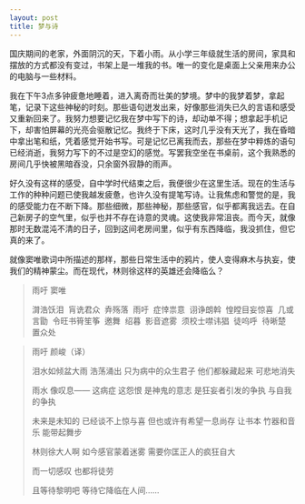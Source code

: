 ```yaml
---
layout: post
title: 梦与诗
---
```


国庆期间的老家，外面阴沉的天，下着小雨。从小学三年级就生活的房间，家具和摆放的方式都没有变过，书架上是一堆我的书。唯一的变化是桌面上父亲用来办公的电脑与一些材料。

我在下午3点多钟疲惫地睡着，进入离奇而壮美的梦境。梦中的我梦着梦，拿起笔，记录下这些神秘的时刻。那些语句迸发出来，好像那些消失已久的言语和感受又重新回来了。我努力想要记忆我在梦中写下的诗，却动单不得；想拿起手机记下，却害怕屏幕的光亮会驱散记忆。我终于下床，这时几乎没有天光了，我在昏暗中拿出笔和纸，凭着感觉开始书写。可是记忆已离我而去，那些在梦中粹炼的语句已经消逝，我努力写下的不过是空幻的感觉。写罢我空坐在书桌前，这个我熟悉的房间几乎快被黑暗吞没，只余窗外寂静的雨声。

好久没有这样的感受，自中学时代结束之后，我便很少在这里生活。现在的生活与工作的种种问题已使我越发疲惫，也许久没有提笔写诗。让我焦虑和警觉的是，我的感受能力在不断下降。那些细微，那些神秘，那些感官，似乎都离我远去。在自己新房子的空气里，似乎也并不存在诗意的灵魂。这使我非常沮丧。而今天，就像那时无数混沌不清的日子，回到这间老房间里，似乎有东西降临，我没抓住，但它真的来了。

就像窦唯歌词中所描述的那样，那些日常生活中的鸦片，使人变得麻木与执妄，使我们的精神蒙尘。而在现代，林则徐这样的英雄还会降临么？

> 雨吁 窦唯
>
>潸浩饫泪 
>肓诜君众 
>弆殇落 
>雨吁 
>症悻祟意 
>诩诤朗斡 
>惶瞠目妄惊喜 
>几或言勖 
>令旺书筲笙筝 
>邀舞 
>绍暮 
>影音遮雾 
>须校士噤讳猖 
>徒呜呼 
>待晰楚 
>置众处 

> 雨吁 颜峻（译）
>
>泪水如倾盆大雨 浩荡涌出
>只为病中的众生君子
>他们都躲藏起来 可悲地消失
>
>雨水 像叹息——
>这病症 这怨恨 是神鬼的意志
>是狂妄者引发的争执 与自我的争执
>
>未来是未知的 已经谈不上惊与喜
>但也或许有希望一息尚存
>让书本 竹器和音乐
>能带起舞步
>
>林则徐大人啊
>如今感官蒙着迷雾
>需要你匡正人的疯狂自大
>
>而一切感叹 也都将徒劳
>
>且等待黎明吧
>等待它降临在人间……
